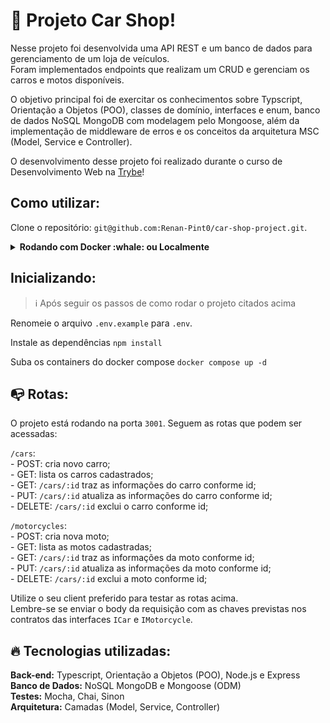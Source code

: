 # 🚗 Projeto Car Shop!

Nesse projeto foi desenvolvida uma API REST e um banco de dados para gerenciamento de um loja de veículos. </br>
Foram implementados endpoints que realizam um CRUD e gerenciam os carros e motos disponíveis.

O objetivo principal foi de exercitar os conhecimentos sobre Typscript, Orientação a Objetos (POO), classes de domínio, interfaces e enum, banco de dados NoSQL MongoDB com modelagem pelo Mongoose, além da implementação de middleware de erros e os conceitos da arquitetura MSC (Model, Service e Controller).

O desenvolvimento desse projeto foi realizado durante o curso de Desenvolvimento Web na [Trybe](https://www.betrybe.com/)!

## Como utilizar:

Clone o repositório: `git@github.com:Renan-Pint0/car-shop-project.git`.

<details>
  <summary><strong>Rodando com Docker :whale: ou Localmente</strong></summary>
  
  ## 👉 Com Docker
   **⚠ Antes de começar, seu docker-compose precisa estar na versão 1.29 ou superior. [Veja aqui](https://www.digitalocean.com/community/tutorials/how-to-install-and-use-docker-compose-on-ubuntu-20-04-pt) ou [na documentação](https://docs.docker.com/compose/install/) como instalá-lo. No primeiro artigo, você pode substituir onde está com `1.26.0` por `1.29.2`.**
   
   > Rode os serviços `node` e `mongoDB` com o comando `docker-compose up -d`.
  - Esses serviços irão inicializar um container chamado `car_shop` e outro chamado `car_shop_db`.
  - A partir daqui você pode rodar o container via CLI ou abri-lo no VS Code.
  
   > :information_source: Use o comando `docker exec -it car_shop bash`.
   
  - Ele te dará acesso ao terminal interativo do container criado pelo compose, que está rodando em segundo plano.

  > :information_source: Instale as dependências [**Caso existam**] com `npm install`
  
  - **⚠ Atenção:** Caso opte por utilizar o Docker, **TODOS** os comandos disponíveis no `package.json` (npm start, npm test, npm run dev, ...) devem ser executados **DENTRO** do container, ou seja, no terminal que aparece após a execução do comando `docker exec` citado acima. 
  
  ## 👉 Sem Docker

  > :information_source: Instale as dependências [**Caso existam**] com `npm install`
  
  - ✨ **Dica:** Para rodar o projeto desta forma, obrigatoriamente você deve ter o `node` instalado em seu computador.
  - ✨ **Dica:** O projeto espera que a versão do `node` utilizada seja a 16.

  <br>  
</details>

## Inicializando:
  > :information_source: Após seguir os passos de como rodar o projeto citados acima

  Renomeie o arquivo `.env.example` para `.env`.
  
  Instale as dependências `npm install`

  Suba os containers do docker compose `docker compose up -d`

  <!-- Dentro do container: 
  - Instale as dependências `npm install`

  - Crie o banco de dados e suas tabelas: `npm run prestart`

  - Insira os dados iniciais nas tabelas: `npm run seed`

  - Inicie o servidor: `npm start` -->

## :mailbox_with_no_mail: Rotas:

O projeto está rodando na porta `3001`. Seguem as rotas que podem ser acessadas:

  `/cars`: </br>
    - POST: cria novo carro; </br>
    - GET: lista os carros cadastrados; </br>
    - GET: `/cars/:id` traz as informações do carro conforme id; </br>
    - PUT: `/cars/:id` atualiza as informações do carro conforme id; </br>
    - DELETE: `/cars/:id` exclui o carro conforme id; </br>

  `/motorcycles`: </br>
    - POST: cria nova moto; </br>
    - GET: lista as motos cadastradas; </br>
    - GET: `/cars/:id` traz as informações da moto conforme id; </br>
    - PUT: `/cars/:id` atualiza as informações da moto conforme id; </br>
    - DELETE: `/cars/:id` exclui a moto conforme id; </br>

Utilize o seu client preferido para testar as rotas acima. <br>
Lembre-se se enviar o body da requisição com as chaves previstas nos contratos das interfaces `ICar` e `IMotorcycle`.

## :fire: Tecnologias utilizadas:

  **Back-end:** Typescript, Orientação a Objetos (POO), Node.js e Express</br>
  **Banco de Dados:** NoSQL MongoDB e Mongoose (ODM) </br>
  **Testes:** Mocha, Chai, Sinon </br>
  **Arquitetura:** Camadas (Model, Service, Controller)
